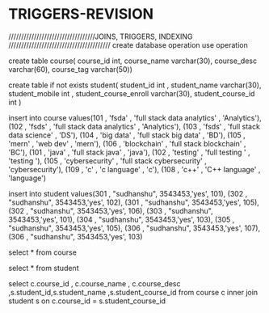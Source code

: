 # TRIGGERS-REVISION
//////////////////////////////////JOINS, TRIGGERS, INDEXING  ////////////////////////////////////////
 create database operation
 use operation

create table course(
course_id int,
course_name varchar(30),
course_desc varchar(60),
course_tag varchar(50))

create table if not exists student(
student_id int ,
student_name varchar(30),
student_mobile int ,
student_course_enroll varchar(30),
student_course_id int )

insert into course values(101 , 'fsda' , 'full stack data analytics' , 'Analytics'),
(102 , 'fsds' , 'full stack data analytics' , 'Analytics'),
(103 , 'fsds' , 'full stack data science' , 'DS'),
(104 , 'big data' , 'full stack big data' , 'BD'),
(105 , 'mern' , 'web dev' , 'mern'),
(106 , 'blockchain' , 'full stack blockchain' , 'BC'),
(101 , 'java' , 'full stack java' , 'java'),
(102 , 'testing' , 'full testing ' , 'testing '),
(105 , 'cybersecurity' , 'full stack cybersecurity' , 'cybersecurity'),
(109 , 'c' , 'c language' , 'c'),
(108 , 'c++' , 'C++ language' , 'language')

insert into student values(301 , "sudhanshu", 3543453,'yes', 101),
(302 , "sudhanshu", 3543453,'yes', 102),
(301 , "sudhanshu", 3543453,'yes', 105),
(302 , "sudhanshu", 3543453,'yes', 106),
(303 , "sudhanshu", 3543453,'yes', 101),
(304 , "sudhanshu", 3543453,'yes', 103),
(305 , "sudhanshu", 3543453,'yes', 105),
(306 , "sudhanshu", 3543453,'yes', 107),
(306 , "sudhanshu", 3543453,'yes', 103)

select * from course

select * from student

select c.course_id , c.course_name , c.course_desc ,s.student_id,s.student_name ,s.student_course_id from course c
inner join student s on c.course_id = s.student_course_id 
